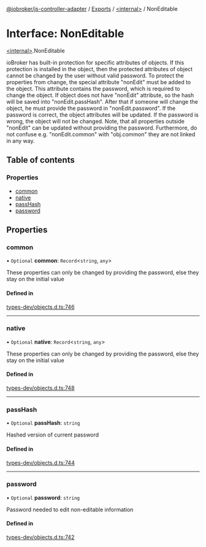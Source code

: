 [@iobroker/js-controller-adapter](../README.md) / [Exports](../modules.md) / [\<internal\>](../modules/internal_.md) / NonEditable

# Interface: NonEditable

[\<internal\>](../modules/internal_.md).NonEditable

ioBroker has built-in protection for specific attributes of objects. If this protection is installed in the object, then the protected attributes of object cannot be changed by the user without valid password.
To protect the properties from change, the special attribute "nonEdit" must be added to the object. This attribute contains the password, which is required to change the object.
If object does not have "nonEdit" attribute, so the hash will be saved into "nonEdit.passHash". After that if someone will change the object, he must provide the password in "nonEdit.password".
If the password is correct, the object attributes will be updated. If the password is wrong, the object will not be changed.
Note, that all properties outside "nonEdit" can be updated without providing the password. Furthermore, do not confuse e.g. "nonEdit.common" with "obj.common" they are not linked in any way.

## Table of contents

### Properties

- [common](internal_.NonEditable.md#common)
- [native](internal_.NonEditable.md#native)
- [passHash](internal_.NonEditable.md#passhash)
- [password](internal_.NonEditable.md#password)

## Properties

### common

• `Optional` **common**: `Record`\<`string`, `any`\>

These properties can only be changed by providing the password, else they stay on the initial value

#### Defined in

[types-dev/objects.d.ts:746](https://github.com/ioBroker/ioBroker.js-controller/blob/ea40ee4f/packages/types-dev/objects.d.ts#L746)

___

### native

• `Optional` **native**: `Record`\<`string`, `any`\>

These properties can only be changed by providing the password, else they stay on the initial value

#### Defined in

[types-dev/objects.d.ts:748](https://github.com/ioBroker/ioBroker.js-controller/blob/ea40ee4f/packages/types-dev/objects.d.ts#L748)

___

### passHash

• `Optional` **passHash**: `string`

Hashed version of current password

#### Defined in

[types-dev/objects.d.ts:744](https://github.com/ioBroker/ioBroker.js-controller/blob/ea40ee4f/packages/types-dev/objects.d.ts#L744)

___

### password

• `Optional` **password**: `string`

Password needed to edit non-editable information

#### Defined in

[types-dev/objects.d.ts:742](https://github.com/ioBroker/ioBroker.js-controller/blob/ea40ee4f/packages/types-dev/objects.d.ts#L742)
